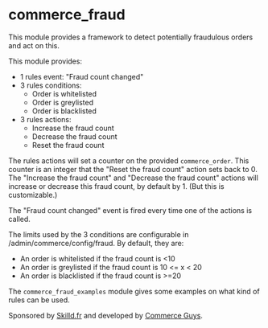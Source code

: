 # commerce_fraud

This module provides a framework to detect potentially fraudulous
orders and act on this.

This module provides:

- 1 rules event: "Fraud count changed"
- 3 rules conditions:
    - Order is whitelisted
    - Order is greylisted
    - Order is blacklisted
- 3 rules actions:
    - Increase the fraud count
    - Decrease the fraud count
    - Reset the fraud count

The rules actions will set a counter on the provided
`commerce_order`. This counter is an integer that the "Reset the fraud
count" action sets back to 0. The "Increase the fraud count" and
"Decrease the fraud count" actions will increase or decrease this
fraud count, by default by 1. (But this is customizable.)

The "Fraud count changed" event is fired every time one of the actions
is called.

The limits used by the 3 conditions are configurable in
/admin/commerce/config/fraud. By default, they are:

- An order is whitelisted if the fraud count is <10
- An order is greylisted if the fraud count is 10 <= x < 20
- An order is blacklisted if the fraud count is >=20

The `commerce_fraud_examples` module gives some examples on what kind
of rules can be used.

Sponsored by [Skilld.fr][0] and developed by [Commerce Guys][1].


  [0]: http://www.skilld.fr
  [1]: https://commerceguys.com
